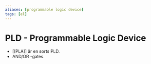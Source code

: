 ```yaml
---
aliases: [programmable logic device]
tags: [el]
---
```


# PLD - Programmable Logic Device
- [[PLA]] är en sorts PLD.
- AND/OR -gates

